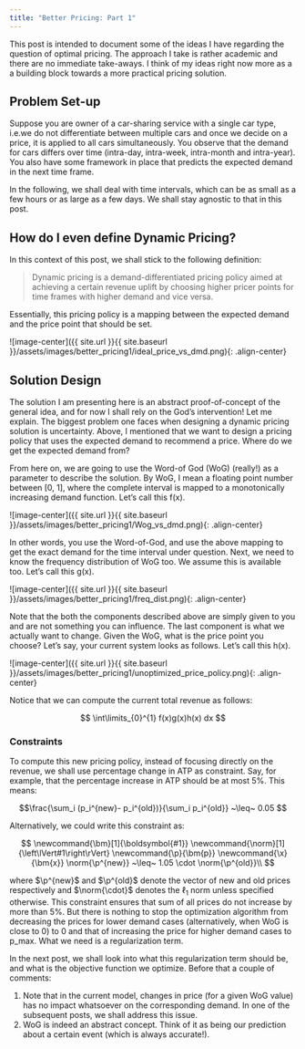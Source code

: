 ```yaml
---
title: "Better Pricing: Part 1"
---
```


This post is intended to document some of the ideas I have regarding the question of optimal pricing. The approach I take is rather academic and there are no immediate take-aways. I think of my ideas right now more as a a building block towards a more practical pricing solution.

## Problem Set-up

Suppose you are owner of a car-sharing service with a single car type, i.e.we do not differentiate between multiple cars and once we decide on a price, it is applied to all cars simultaneously. You observe that the demand for cars differs over time (intra-day, intra-week, intra-month and intra-year). You also have some framework in place that predicts the expected demand in the next time frame.

In the following, we shall deal with time intervals, which can be as small as a few hours or as large as a few days. We shall stay agnostic to that in this post.

## How do I even define Dynamic Pricing?

In this context of this post, we shall stick to the following definition:

> Dynamic pricing is a demand-differentiated pricing policy aimed at achieving a certain revenue uplift by choosing higher pricer points for time frames with higher demand and vice versa.

Essentially, this pricing policy is a mapping between the expected demand and the price point that should be set.

![image-center]({{ site.url }}{{ site.baseurl }}/assets/images/better_pricing1/ideal_price_vs_dmd.png){: .align-center}

## Solution Design

The solution I am presenting here is an abstract proof-of-concept of the general idea, and for now I shall rely on the God’s intervention! Let me explain. The biggest problem one faces when designing a dynamic pricing solution is uncertainty. Above, I mentioned that we want to design a pricing policy that uses the expected demand to recommend a price.  Where do we get the expected demand from?

From here on, we are going to use the Word-of God (WoG) (really!) as a parameter to describe  the solution. By WoG, I mean a floating point number between [0, 1], where the complete interval is mapped to a monotonically increasing demand function. Let’s call this f(x).

![image-center]({{ site.url }}{{ site.baseurl }}/assets/images/better_pricing1/Wog_vs_dmd.png){: .align-center}

In other words, you use the Word-of-God, and use the above mapping to get the exact demand for the time interval under question. Next, we need to know the frequency distribution of WoG too. We assume this is available too. Let’s call this g(x).

![image-center]({{ site.url }}{{ site.baseurl }}/assets/images/better_pricing1/freq_dist.png){: .align-center}

Note that the both the components described above are simply given to you and are not something you can influence. The last component is what we actually want to change. Given the WoG, what is the price point you choose? Let’s say, your current system looks as follows. Let’s call this h(x).

![image-center]({{ site.url }}{{ site.baseurl }}/assets/images/better_pricing1/unoptimized_price_policy.png){: .align-center}

Notice that we can compute the current total revenue as follows:

$$ \int\limits_{0}^{1} f(x)g(x)h(x) dx $$

### Constraints

To compute this new pricing policy, instead of focusing directly on the revenue, we shall use percentage change in ATP as constraint. Say, for example, that the percentage increase in ATP should be at most 5%. This means:

$$\frac{\sum_i (p_i^{new}- p_i^{old})}{\sum_i p_i^{old}} ~\leq~ 0.05 $$

Alternatively, we could write this constraint as:

$$
\newcommand{\bm}[1]{\boldsymbol{#1}}
\newcommand{\norm}[1]{\left\lVert#1\right\rVert}
\newcommand{\p}{\bm{p}}
\newcommand{\x}{\bm{x}}
\norm{\p^{new}} ~\leq~ 1.05 \cdot \norm{\p^{old}}\\
$$

where $\p^{new}$ and $\p^{old}$ denote the vector of new and old prices respectively and $\norm{\cdot}$ denotes the $\ell_1$ norm unless specified otherwise. This constraint ensures that sum of all prices do not increase by more than 5%. But there is nothing to stop the optimization algorithm from decreasing the prices for lower demand cases (alternatively, when WoG is close to 0) to 0 and that of increasing the price for higher demand cases to p_max. What we need is a regularization term.

In the next post, we shall look into what this regularization term should be, and what is the objective function we optimize. Before that a couple of comments:

1. Note that in the current model, changes in price (for a given WoG value) has no impact whatsoever on the corresponding demand. In one of the subsequent posts, we shall address this issue.
2. WoG is indeed an abstract concept. Think of it as being our prediction about a certain event (which is always accurate!).
